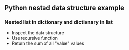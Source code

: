 ## Python nested data structure example

### Nested list in dictionary and dictionary in list

- Inspect the data structure
- Use recursive function
- Return the sum of all "value" values